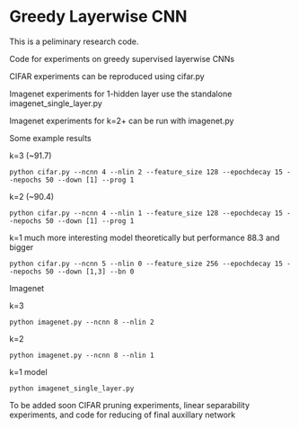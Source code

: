# Greedy Layerwise CNN

This is a peliminary research code.

Code for experiments on greedy supervised layerwise CNNs

CIFAR experiments can be reproduced using cifar.py

Imagenet experiments for 1-hidden layer use the standalone imagenet_single_layer.py

Imagenet experiments for k=2+ can be run with imagenet.py


Some example results

k=3 (~91.7) 
```
python cifar.py --ncnn 4 --nlin 2 --feature_size 128 --epochdecay 15 --nepochs 50 --down [1] --prog 1

```

k=2 (~90.4)

```
python cifar.py --ncnn 4 --nlin 1 --feature_size 128 --epochdecay 15 --nepochs 50 --down [1] --prog 1

```

k=1 much more interesting model theoretically but performance  88.3 and bigger
```
python cifar.py --ncnn 5 --nlin 0 --feature_size 256 --epochdecay 15 --nepochs 50 --down [1,3] --bn 0

```

Imagenet

k=3 
```
python imagenet.py --ncnn 8 --nlin 2 

```

k=2 

```
python imagenet.py --ncnn 8 --nlin 1 

```

k=1 model
```
python imagenet_single_layer.py 

```

To be added soon CIFAR pruning experiments, linear separability experiments,  and code for reducing of final auxillary network
